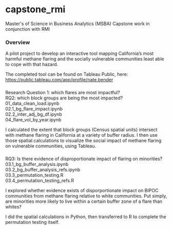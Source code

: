 # capstone_rmi
Master's of Science in Business Analytics (MSBA) Capstone work in conjunction with RMI

### Overview
A pilot project to develop an interactive tool mapping California’s most harmful methane flaring and the socially vulnerable communities least able to cope with that hazard.

The completed tool can be found on Tableau Public, here: https://public.tableau.com/app/profile/nate.bender

###
Research Question 1: which flares are most impactful?    
RQ2: which block groups are being the most impacted?      
01_data_clean_load.ipynb   
02.1_bg_flare_impact.ipynb  
02.2_inter_adj_bg_df.ipynb      
04_flare_vol_by_year.ipynb    

I calculated the extent that block groups (Census spatial units) intersect with methane flaring in California at a variety of buffer radius. I then use those spatial calculations to visualize the social impact of methane flaring on vulnerable communities, using Tableau. 

###
RQ3: Is there evidence of disproportionate impact of flaring on minorities?    
03.1_bg_buffer_analysis.ipynb     
03.2_bg_buffer_analysis_refs.ipynb    
03.3_permutation_testing.R    
03.4_permutation_testing_refs.R     

I explored whether evidence exists of disporportionate impact on BIPOC communities from methane flaring relative to white communities. Put simply, are minorities more likely to live within a certain buffer zone of a flare than whites?   

I did the spatial calculations in Python, then transferred to R to complete the permutation testing itself. 


